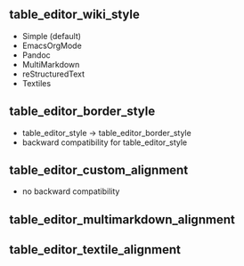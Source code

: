 ## table_editor_wiki_style

- Simple (default)
- EmacsOrgMode
- Pandoc
- MultiMarkdown
- reStructuredText
- Textiles

## table_editor_border_style

- table_editor_style -> table_editor_border_style
- backward compatibility for table_editor_style

## table_editor_custom_alignment

- no backward compatibility

## table_editor_multimarkdown_alignment

## table_editor_textile_alignment